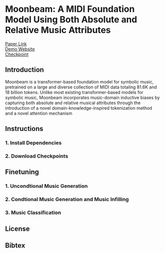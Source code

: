 # Moonbeam: A MIDI Foundation Model Using Both Absolute and Relative Music Attributes

[Paper Link](https://TODO)  
[Demo Website](https://TODO)  
[Checkpoint](https://TODO) 

## Introduction

Moonbeam is a transformer-based foundation model for symbolic music, pretrained on a large and diverse collection of MIDI data totaling 81.6K and 18 billion tokens. Unlike most existing transformer-based models for symbolic music, Moonbeam incorporates music-domain inductive biases by capturing both absolute and relative musical attributes through the introduction of a novel domain-knowledge-inspired tokenization method and a novel attention mechanism

## Instructions

### 1. Install Dependencies

### 2. Download Checkpoints 

## Finetuning

### 1. Uncondtional Music Generation 

### 2. Condtional Music Generation and Music Infilling 

### 3. Music Classification

## License

## Bibtex
